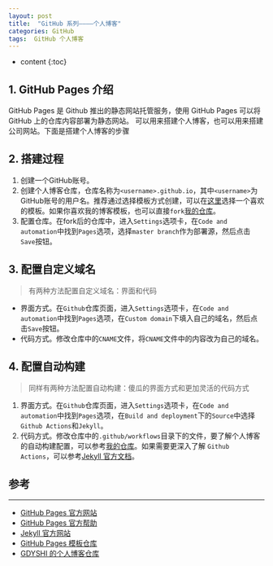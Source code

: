 ```yaml
---
layout: post
title:  "GitHub 系列————个人博客"
categories: GitHub
tags:  GitHub 个人博客
---
```


* content
{:toc}
 

## 1. GitHub Pages 介绍

GitHub Pages 是 Github 推出的静态网站托管服务，使用 GitHub Pages 可以将 GitHub 上的仓库内容部署为静态网站。
可以用来搭建个人博客，也可以用来搭建公司网站。下面是搭建个人博客的步骤


## 2. 搭建过程

1. 创建一个GitHub账号。
2. 创建个人博客仓库，仓库名称为`<username>.github.io`，其中`<username>`为GitHub账号的用户名。推荐通过选择模板方式创建，可以在[这里](https://github.com/topics/jekyll-theme)选择一个喜欢的模板。如果你喜欢我的博客模板，也可以直接`fork`[我的仓库](https://github.com/gdyshi/gdyshi.github.io)。
3. 配置仓库。在fork后的仓库中，进入`Settings`选项卡，在`Code and automation`中找到`Pages`选项，选择`master branch`作为部署源，然后点击`Save`按钮。

## 3. 配置自定义域名

> 有两种方法配置自定义域名：界面和代码
>

- 界面方式。在`Github`仓库页面，进入`Settings`选项卡，在`Code and automation`中找到`Pages`选项，在`Custom domain`下填入自己的域名，然后点击`Save`按钮。
- 代码方式。修改仓库中的`CNAME`文件，将`CNAME`文件中的内容改为自己的域名。

## 4. 配置自动构建

> 同样有两种方法配置自动构建：傻瓜的界面方式和更加灵活的代码方式
>


1. 界面方式。在`Github`仓库页面，进入`Settings`选项卡，在`Code and automation`中找到`Pages`选项，在`Build and deployment`下的`Source`中选择`Github Actions`和`Jekyll`。
2. 代码方式。修改仓库中的`.github/workflows`目录下的文件，要了解个人博客的自动构建配置，可以参考[我的仓库](https://github.com/gdyshi/gdyshi.github.io)。如果需要更深入了解 `Github Actions`，可以参考[Jekyll 官方文档](https://jekyllrb.com/docs/continuous-integration/)。


## 参考
---
- [GitHub Pages 官方网站](https://pages.github.com/)
- [GitHub Pages 官方帮助](https://docs.github.com/en/pages/quickstart)
- [Jekyll 官方网站](https://jekyllrb.com/)
- [GitHub Pages 模板仓库](https://github.com/topics/jekyll-theme)
- [GDYSHI 的个人博客仓库](https://github.com/gdyshi/gdyshi.github.io)
